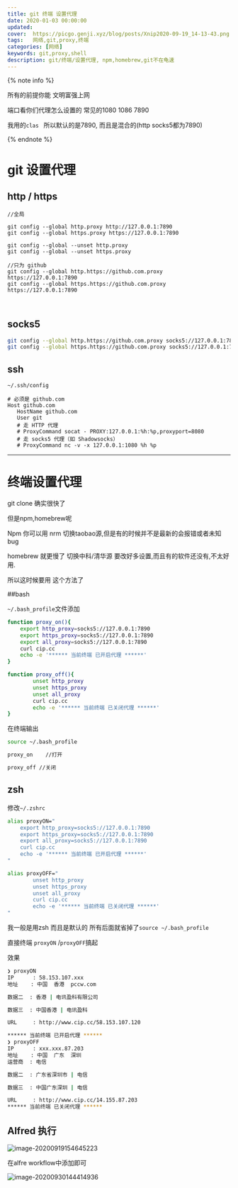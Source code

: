 ```yaml
---
title: git 终端 设置代理 
date: 2020-01-03 00:00:00
updated: 
cover:  https://picgo.genji.xyz/blog/posts/Xnip2020-09-19_14-13-43.png
tags:  	网络,git,proxy,终端
categories: [网络]
keywords: git,proxy,shell
description: git/终端/设置代理, npm,homebrew,git不在龟速
---
```






{% note info %}

所有的前提你能 文明富强上网  

端口看你们代理怎么设置的 常见的1080 1086 7890

我用的`clas ` 所以默认的是7890,  而且是混合的(http socks5都为7890)

{% endnote %}

# git 设置代理



## http / https

```git
//全局 

git config --global http.proxy http://127.0.0.1:7890
git config --global https.proxy https://127.0.0.1:7890

git config --global --unset http.proxy
git config --global --unset https.proxy

//只为 github 
git config --global http.https://github.com.proxy https://127.0.0.1:7890
git config --global https.https://github.com.proxy https://127.0.0.1:7890



```



## socks5

```bash
git config --global http.https://github.com.proxy socks5://127.0.0.1:7890
git config --global https.https://github.com.proxy socks5://127.0.0.1:7890

```



## ssh

`~/.ssh/config`

```
# 必须是 github.com
Host github.com
   HostName github.com
   User git
   # 走 HTTP 代理
   # ProxyCommand socat - PROXY:127.0.0.1:%h:%p,proxyport=8080
   # 走 socks5 代理（如 Shadowsocks）
   # ProxyCommand nc -v -x 127.0.0.1:1080 %h %p

```





-----





# 终端设置代理

git clone  确实很快了

但是npm,homebrew呢

Npm   你可以用 nrm 切换taobao源,但是有的时候并不是最新的会报错或者未知bug

homebrew 就更慢了 切换中科/清华源  要改好多设置,而且有的软件还没有,不太好用.

所以这时候要用 这个方法了

##bash

`~/.bash_profile`文件添加

```bash
function proxy_on(){
	export http_proxy=socks5://127.0.0.1:7890
	export https_proxy=socks5://127.0.0.1:7890
	export all_proxy=socks5://127.0.0.1:7890
	curl cip.cc 
	echo -e '****** 当前终端 已开启代理 ******'
}

function proxy_off(){
        unset http_proxy
        unset https_proxy
        unset all_proxy
		curl cip.cc
        echo -e '****** 当前终端 已关闭代理 ******'
}

```



在终端输出

```bash
source ~/.bash_profile

proxy_on    //打开

proxy_off //关闭


```

## zsh

修改`~/.zshrc` 

```zsh
alias proxyON="
	export http_proxy=socks5://127.0.0.1:7890
	export https_proxy=socks5://127.0.0.1:7890
	export all_proxy=socks5://127.0.0.1:7890
	curl cip.cc 
	echo -e '****** 当前终端 已开启代理 ******'
"

alias proxyOFF="
	    unset http_proxy
        unset https_proxy
        unset all_proxy
		curl cip.cc
        echo -e '****** 当前终端 已关闭代理 ******'
"
```

我一般是用zsh 而且是默认的 所有后面就省掉了`source ~/.bash_profile` 

直接终端 `proxyON` /`proxyOFF`搞起



效果

```zsh
❯ proxyON
IP      : 58.153.107.xxx
地址    : 中国  香港  pccw.com

数据二  : 香港 | 电讯盈科有限公司

数据三  : 中国香港 | 电讯盈科

URL     : http://www.cip.cc/58.153.107.120

****** 当前终端 已开启代理 ******
❯ proxyOFF
IP      : xxx.xxx.87.203
地址    : 中国  广东  深圳
运营商  : 电信

数据二  : 广东省深圳市 | 电信

数据三  : 中国广东深圳 | 电信

URL     : http://www.cip.cc/14.155.87.203
****** 当前终端 已关闭代理 ******
```





##  Alfred 执行



![image-20200919154645223](https://picgo.genji.xyz/blog/posts/image-20200919154645223.png)

在alfre workflow中添加即可



![image-20200930144414936](https://picgo.genji.xyz/blog/posts/image-20200930144414936.png)